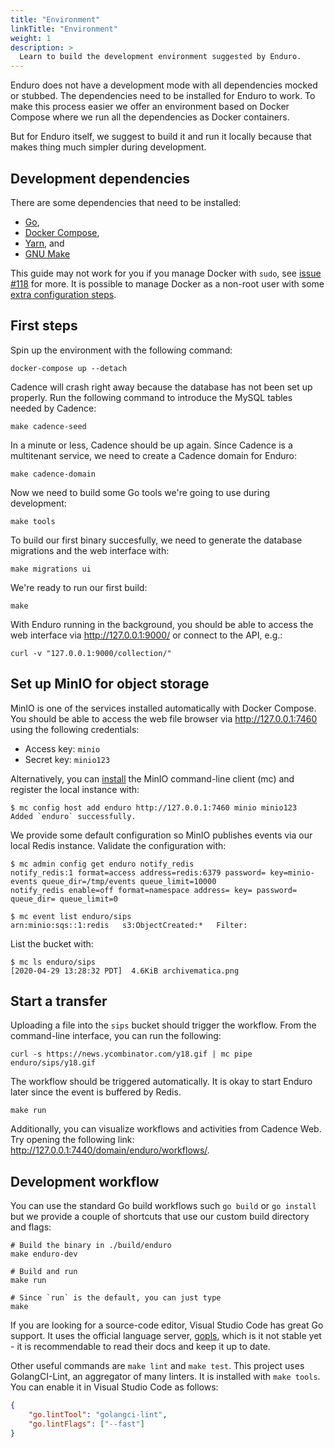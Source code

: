 ```yaml
---
title: "Environment"
linkTitle: "Environment"
weight: 1
description: >
  Learn to build the development environment suggested by Enduro.
---
```


Enduro does not have a development mode with all dependencies mocked or stubbed.
The dependencies need to be installed for Enduro to work. To make this process
easier we offer an environment based on Docker Compose where we run all the
dependencies as Docker containers.

But for Enduro itself, we suggest to build it and run it locally because that
makes thing much simpler during development.

## Development dependencies

There are some dependencies that need to be installed:

* [Go][go],
* [Docker Compose][docker-compose],
* [Yarn][yarn], and
* [GNU Make][make]

This guide may not work for you if you manage Docker with `sudo`, see
[issue #118][issue-118] for more. It is possible to manage Docker as a non-root
user with some [extra configuration steps][docker-non-root].

## First steps

Spin up the environment with the following command:

    docker-compose up --detach

Cadence will crash right away because the database has not been set up properly.
Run the following command to introduce the MySQL tables needed by Cadence:

    make cadence-seed

In a minute or less, Cadence should be up again. Since Cadence is a multitenant
service, we need to create a Cadence domain for Enduro:

    make cadence-domain

Now we need to build some Go tools we're going to use during development:

    make tools

To build our first binary succesfully, we need to generate the database
migrations and the web interface with:

    make migrations ui

We're ready to run our first build:

    make

With Enduro running in the background, you should be able to access the web
interface via http://127.0.0.1:9000/ or connect to the API, e.g.:

    curl -v "127.0.0.1:9000/collection/"

## Set up MinIO for object storage

MinIO is one of the services installed automatically with Docker Compose. You
should be able to access the web file browser via http://127.0.0.1:7460 using
the following credentials:

* Access key: `minio`
* Secret key: `minio123`

Alternatively, you can [install][mc] the MinIO command-line client (mc) and
register the local instance with:

    $ mc config host add enduro http://127.0.0.1:7460 minio minio123
    Added `enduro` successfully.

We provide some default configuration so MinIO publishes events via our local
Redis instance. Validate the configuration with:

    $ mc admin config get enduro notify_redis
    notify_redis:1 format=access address=redis:6379 password= key=minio-events queue_dir=/tmp/events queue_limit=10000
    notify_redis enable=off format=namespace address= key= password= queue_dir= queue_limit=0

    $ mc event list enduro/sips
    arn:minio:sqs::1:redis   s3:ObjectCreated:*   Filter:

List the bucket with:

    $ mc ls enduro/sips
    [2020-04-29 13:28:32 PDT]  4.6KiB archivematica.png

## Start a transfer

Uploading a file into the `sips` bucket should trigger the workflow. From the
command-line interface, you can run the following:

    curl -s https://news.ycombinator.com/y18.gif | mc pipe enduro/sips/y18.gif

The workflow should be triggered automatically. It is okay to start Enduro later
since the event is buffered by Redis.

    make run

Additionally, you can visualize workflows and activities from Cadence Web. Try
opening the following link: http://127.0.0.1:7440/domain/enduro/workflows/.

## Development workflow

You can use the standard Go build workflows such `go build` or `go install` but
we provide a couple of shortcuts that use our custom build directory and flags:

    # Build the binary in ./build/enduro
    make enduro-dev

    # Build and run
    make run

    # Since `run` is the default, you can just type
    make

If you are looking for a source-code editor, Visual Studio Code has great Go
support. It uses the official language server, [gopls][gopls], which is it not
stable yet - it is recommendable to read their docs and keep it up to date.

Other useful commands are `make lint` and `make test`. This project uses
GolangCI-Lint, an aggregator of many linters. It is installed with `make tools`.
You can enable it in Visual Studio Code as follows:

```json
{
    "go.lintTool": "golangci-lint",
    "go.lintFlags": ["--fast"]
}
```


[docker-compose]: https://docs.docker.com/compose/install/
[mc]: https://docs.min.io/docs/minio-client-quickstart-guide.html
[go]: https://golang.org/doc/install
[gopls]: https://github.com/golang/tools/blob/master/gopls/README.md
[yarn]: https://classic.yarnpkg.com/en/docs/install/
[make]: https://www.gnu.org/software/make/
[issue-118]: https://github.com/artefactual-labs/enduro/issues/118
[docker-non-root]: https://docs.docker.com/engine/install/linux-postinstall/#manage-docker-as-a-non-root-user
